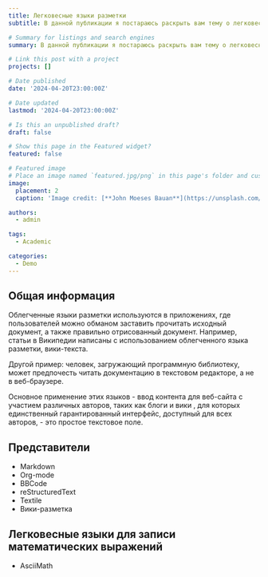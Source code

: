 ```yaml
---
title: Легковесные языки разметки
subtitle: В данной публикации я постараюсь раскрыть вам тему о легковесных языках разметки.

# Summary for listings and search engines
summary: В данной публикации я постараюсь раскрыть вам тему о легковесных языках разметки.

# Link this post with a project
projects: []

# Date published
date: '2024-04-20T23:00:00Z'

# Date updated
lastmod: '2024-04-20T23:00:00Z'

# Is this an unpublished draft?
draft: false

# Show this page in the Featured widget?
featured: false

# Featured image
# Place an image named `featured.jpg/png` in this page's folder and customize its options here.
image:
  placement: 2
  caption: 'Image credit: [**John Moeses Bauan**](https://unsplash.com/photos/OGZtQF8iC0g)'

authors:
  - admin

tags:
  - Academic

categories:
  - Demo
---
```


## Общая информация

Облегченные языки разметки используются в приложениях, где пользователей можно обманом заставить прочитать исходный документ, а также правильно отрисованный документ. Например, статьи в Википедии написаны с использованием облегченного языка разметки, вики-текста.

Другой пример: человек, загружающий программную библиотеку, может предпочесть читать документацию в текстовом редакторе, а не в веб-браузере.

Основное применение этих языков - ввод контента для веб-сайта с участием различных авторов, таких как блоги и вики , для которых единственный гарантированный интерфейс, доступный для всех авторов, - это простое текстовое поле. 

## Представители

- Markdown
- Org-mode
- BBCode
- reStructuredText
- Textile
- Вики-разметка

## Легковесные языки для записи математических выражений

- AsciiMath
